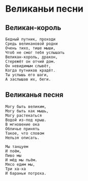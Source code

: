 # Великаньи песни

## Великан-король

```text
Бедный путник, проходи
Средь великановой родни
Очень тихо, тише мыши,
Чтоб не смог тебя услышать
Великан-король, дракон,
Стережёт он отчий дом.
Он невидимым слывёт,
Когда путников крадёт.
Ты услышь его шаги,
А заслышав их, беги.
```

## Великанья песня

```text
Могу быть великим,
Могу быть как мышь,
Могу растекаться
Водой из-под крыш.
В мгновение ока
Обличье принять
Такое, что словом
Нельзя описать.

Мы танцуем
И поём,
Пиво мы
И мёд мы пьём.
Мясо едим мы,
Три ха-ха
И бараньи потроха.
```
